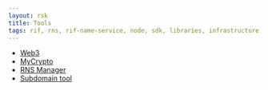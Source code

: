 ```yaml
---
layout: rsk
title: Tools
tags: rif, rns, rif-name-service, node, sdk, libraries, infrastructure, protocols, mvp, design, rbtc, defi, decentralized, quick-start, guides, tutorial, networks, dapps, tools, rsk, ethereum, smart-contracts, install, get-started, how-to, mainnet, testnet, contracts, wallets, web3, crypto
---
```


- [Web3](Web3)
- [MyCrypto](MyCrypto)
- [RNS Manager](RNS-Manager)
- [Subdomain tool](Subdomain-tool)
